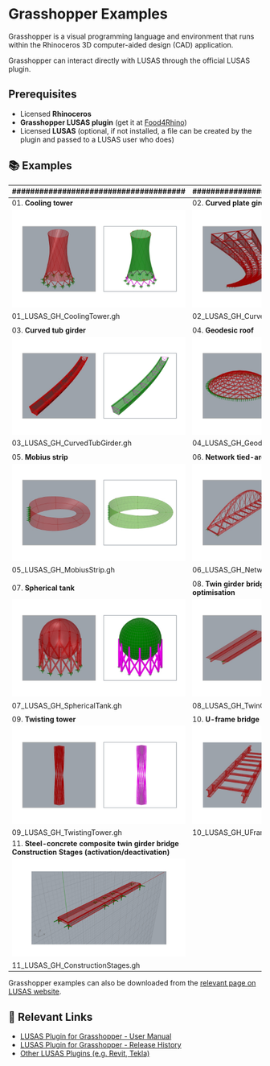 # Grasshopper Examples

Grasshopper is a visual programming language and environment that runs within the Rhinoceros 3D computer-aided design (CAD) application.

Grasshopper can interact directly with LUSAS through the official LUSAS plugin.

## Prerequisites

- Licensed **Rhinoceros**
- **Grasshopper LUSAS plugin** (get it at [Food4Rhino](https://www.food4rhino.com/en/app/lusasgrasshopper))
- Licensed **LUSAS** (optional, if not installed, a file can be created by the plugin and passed to a LUSAS user who does)

## 📚 Examples

| ###################################### | ###################################### |
| ----------------------- | ----------------- |
| 01. **Cooling tower**                                  | 02. **Curved plate girder bridge**                     |
| ![Example-01](./img/01_LUSAS_GH_cooling_tower.jpg)     | ![Example-01](./img/02_LUSAS_GH_curved_girder.jpg)     |
| 01_LUSAS_GH_CoolingTower.gh                            | 02_LUSAS_GH_CurvedPlateGirderBridge.gh                 |
|  |  |
| 03. **Curved tub girder** | 04. **Geodesic roof** |
| ![Example-01](./img/03_LUSAS_GH_curved_tub_girder.jpg) | ![Example-01](./img/04_LUSAS_GH_geodesic-dome.jpg)     |
| 03_LUSAS_GH_CurvedTubGirder.gh | 04_LUSAS_GH_GeodesicRoof.gh            |
|  |  |
| 05. **Mobius strip** | 06. **Network tied-arch bridge** |
| ![Example-01](./img/05_LUSAS_GH_mobius_strip.jpg)      | ![Example-01](./img/06_LUSAS_GH_tied_arch.jpg)         |
| 05_LUSAS_GH_MobiusStrip.gh     | 06_LUSAS_GH_NetworkTiedArchBridge.gh   |
|  |  |
| 07. **Spherical tank** | 08. **Twin girder bridge with vehicle load optimisation** |
| ![Example-01](./img/07_LUSAS_GH_spherical_tank.jpg)    | ![Example-01](./img/08_LUSAS_GH_twin_girder_vlo.jpg)   |
| 07_LUSAS_GH_SphericalTank.gh   | 08_LUSAS_GH_TwinGirderBridgeWithVLO.gh |
|  |  |
| 09. **Twisting tower** | 10. **U-frame bridge** |
| ![Example-01](./img/09_LUSAS_GH_twisting_tower.jpg)    | ![Example-01](./img/10_LUSAS_GH_uframe_bridge.jpg)     |
| 09_LUSAS_GH_TwistingTower.gh   | 10_LUSAS_GH_UFrameBridge.gh            |
| 11. **Steel-concrete composite twin girder bridge Construction Stages (activation/deactivation)** |  |
| ![Example-01](./img/11_LUSAS_GH_construction_stages.jpg)    |      |
| 11_LUSAS_GH_ConstructionStages.gh   |  |

Grasshopper examples can also be downloaded from the [relevant page on LUSAS website](https://www.lusas.com/products/external_plugins/grasshopper/index.html).

## 🔗 Relevant Links

- [LUSAS Plugin for Grasshopper - User Manual](https://www.lusas.com/user_area/documentation/grasshopper/LUSAS_plugin_for_Grasshopper.pdf)
- [LUSAS Plugin for Grasshopper - Release History](https://www.lusas.com/products/external_plugins/grasshopper/release_history.html)
- [Other LUSAS Plugins (e.g. Revit, Tekla)](https://www.lusas.com/products/external_plugins/index.html)
